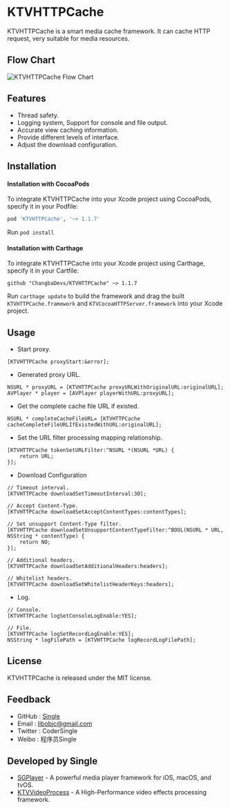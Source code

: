 # KTVHTTPCache

KTVHTTPCache is a smart media cache framework. It can cache HTTP request, very suitable for media resources.


## Flow Chart

![KTVHTTPCache Flow Chart](http://libobjc-libs.oss-cn-beijing.aliyuncs.com/Resource/KTVHTTPCache-flow-chart-thin.jpeg)


## Features

- Thread safety.
- Logging system, Support for console and file output.
- Accurate view caching information.
- Provide different levels of interface.
- Adjust the download configuration.


## Installation

#### Installation with CocoaPods

To integrate KTVHTTPCache into your Xcode project using CocoaPods, specify it in your Podfile:

```ruby
pod 'KTVHTTPCache', '~> 1.1.7'
```

Run `pod install`

#### Installation with Carthage

To integrate KTVHTTPCache into your Xcode project using Carthage, specify it in your Cartfile:

```ogdl
github "ChangbaDevs/KTVHTTPCache" ~> 1.1.7
```

Run `carthage update` to build the framework and drag the built `KTVHTTPCache.framework` and `KTVCocoaHTTPServer.framework` into your Xcode project.


## Usage

- Start proxy.

```objc
[KTVHTTPCache proxyStart:&error];
```

- Generated proxy URL.

```objc
NSURL * proxyURL = [KTVHTTPCache proxyURLWithOriginalURL:originalURL];
AVPlayer * player = [AVPlayer playerWithURL:proxyURL];
```

- Get the complete cache file URL if existed.

```objc
NSURL * completeCacheFileURL= [KTVHTTPCache cacheCompleteFileURLIfExistedWithURL:originalURL];
```

- Set the URL filter processing mapping relationship.

```objc
[KTVHTTPCache tokenSetURLFilter:^NSURL *(NSURL *URL) {
    return URL;
}];
```

- Download Configuration

```objc
// Timeout interval.
[KTVHTTPCache downloadSetTimeoutInterval:30];

// Accept Content-Type.
[KTVHTTPCache downloadSetAcceptContentTypes:contentTypes];

// Set unsupport Content-Type filter.
[KTVHTTPCache downloadSetUnsupportContentTypeFilter:^BOOL(NSURL * URL, NSString * contentType) {
    return NO;
}];

// Additional headers.
[KTVHTTPCache downloadSetAdditionalHeaders:headers];

// Whitelist headers.
[KTVHTTPCache downloadSetWhitelistHeaderKeys:headers];
```

- Log.

```objc
// Console.
[KTVHTTPCache logSetConsoleLogEnable:YES];

// File.
[KTVHTTPCache logSetRecordLogEnable:YES];
NSString * logFilePath = [KTVHTTPCache logRecordLogFilePath];
```


## License

KTVHTTPCache is released under the MIT license.


## Feedback

- GitHub : [Single](https://github.com/libobjc)
- Email : libobjc@gmail.com
- Twitter : CoderSingle
- Weibo : 程序员Single


## Developed by Single

- [SGPlayer](https://github.com/libobjc/SGPlayer) - A powerful media player framework for iOS, macOS, and tvOS.
- [KTVVideoProcess](https://github.com/ChangbaDevs/KTVVideoProcess) - A High-Performance video effects processing framework.

